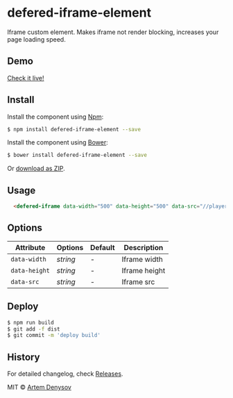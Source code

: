 # defered-iframe-element

Iframe custom element. Makes iframe not render blocking, increases your page loading speed.

## Demo

[Check it live!](https://denar90.github.io/defered-iframe-element/demo)

## Install

Install the component using [Npm](https://www.npmjs.com/):

```sh
$ npm install defered-iframe-element --save
```

Install the component using [Bower](http://bower.io/):

```sh
$ bower install defered-iframe-element --save
```

Or [download as ZIP](https://github.com/denar90/defered-iframe-element/archive/master.zip).

## Usage

```html
  <defered-iframe data-width="500" data-height="500" data-src="//player.vimeo.com/video/75702540"></defered-iframe>
```

## Options

Attribute     | Options     | Default  | Description
---           | ---         | ---      | ---
`data-width`  | *string*    | -        | Iframe width
`data-height` | *string*    | -        | Iframe height
`data-src`    | *string*    | -        | Iframe src


## Deploy

```sh
$ npm run build
$ git add -f dist
$ git commit -m 'deploy build'
```

## History

For detailed changelog, check [Releases](https://github.com/denar90/defered-iframe-element/releases).

MIT © [Artem Denysov](https://github.com/denar90)
